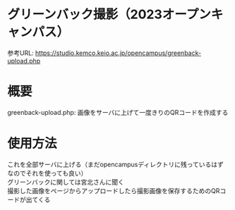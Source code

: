 # グリーンバック撮影（2023オープンキャンパス）
参考URL: https://studio.kemco.keio.ac.jp/opencampus/greenback-upload.php
# 概要
greenback-upload.php: 画像をサーバに上げて一度きりのQRコードを作成する

# 使用方法
これを全部サーバに上げる（まだopencampusディレクトリに残っているはずなのでそれを使っても良い）  
グリーンバックに関しては宮北さんに聞く  
撮影した画像をページからアップロードしたら撮影画像を保存するためのQRコードが出てくる
